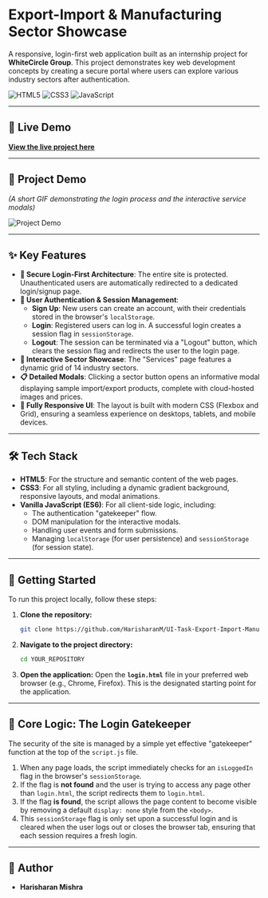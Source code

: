 # Export-Import & Manufacturing Sector Showcase

A responsive, login-first web application built as an internship project for **WhiteCircle Group**. This project demonstrates key web development concepts by creating a secure portal where users can explore various industry sectors after authentication.

![HTML5](https://img.shields.io/badge/html5-%23E34F26.svg?style=for-the-badge&logo=html5&logoColor=white)
![CSS3](https://img.shields.io/badge/css3-%231572B6.svg?style=for-the-badge&logo=css3&logoColor=white)
![JavaScript](https://img.shields.io/badge/javascript-%23323330.svg?style=for-the-badge&logo=javascript&logoColor=%23F7DF1E)

***

## 📍 Live Demo

[**View the live project here**](https://whitecircleuitask.netlify.app/)

***

## 📸 Project Demo

*(A short GIF demonstrating the login process and the interactive service modals)*

![Project Demo](./demo.gif)

***

## ✨ Key Features

* **🔐 Secure Login-First Architecture**: The entire site is protected. Unauthenticated users are automatically redirected to a dedicated login/signup page.
* **👤 User Authentication & Session Management**:
    * **Sign Up**: New users can create an account, with their credentials stored in the browser's `localStorage`.
    * **Login**: Registered users can log in. A successful login creates a session flag in `sessionStorage`.
    * **Logout**: The session can be terminated via a "Logout" button, which clears the session flag and redirects the user to the login page.
* **🚀 Interactive Sector Showcase**: The "Services" page features a dynamic grid of 14 industry sectors.
* **📋 Detailed Modals**: Clicking a sector button opens an informative modal displaying sample import/export products, complete with cloud-hosted images and prices.
* **📱 Fully Responsive UI**: The layout is built with modern CSS (Flexbox and Grid), ensuring a seamless experience on desktops, tablets, and mobile devices.

***

## 🛠️ Tech Stack

* **HTML5**: For the structure and semantic content of the web pages.
* **CSS3**: For all styling, including a dynamic gradient background, responsive layouts, and modal animations.
* **Vanilla JavaScript (ES6)**: For all client-side logic, including:
    * The authentication "gatekeeper" flow.
    * DOM manipulation for the interactive modals.
    * Handling user events and form submissions.
    * Managing `localStorage` (for user persistence) and `sessionStorage` (for session state).

***

## 🚀 Getting Started

To run this project locally, follow these steps:

1.  **Clone the repository:**
    ```bash
    git clone https://github.com/HarisharanM/UI-Task-Export-Import-Manufacturing-Usage-Across-Sectors-Intern-Task/.git
    ```

2.  **Navigate to the project directory:**
    ```bash
    cd YOUR_REPOSITORY
    ```

3.  **Open the application:**
    Open the **`login.html`** file in your preferred web browser (e.g., Chrome, Firefox). This is the designated starting point for the application.

***

## 🧠 Core Logic: The Login Gatekeeper

The security of the site is managed by a simple yet effective "gatekeeper" function at the top of the `script.js` file.

1.  When any page loads, the script immediately checks for an `isLoggedIn` flag in the browser's `sessionStorage`.
2.  If the flag is **not found** and the user is trying to access any page other than `login.html`, the script redirects them to `login.html`.
3.  If the flag **is found**, the script allows the page content to become visible by removing a default `display: none` style from the `<body>`.
4.  This `sessionStorage` flag is only set upon a successful login and is cleared when the user logs out or closes the browser tab, ensuring that each session requires a fresh login.

***

## 👤 Author

* **Harisharan Mishra** 
